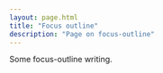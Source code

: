 ```yaml
---
layout: page.html
title: "Focus outline"
description: "Page on focus-outline"
---
```


Some focus-outline writing.
